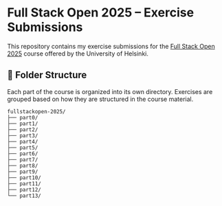 # Full Stack Open 2025 – Exercise Submissions

This repository contains my exercise submissions for the [Full Stack Open 2025](https://fullstackopen.com/en/) course offered by the University of Helsinki.

## 📁 Folder Structure

Each part of the course is organized into its own directory. Exercises are grouped based on how they are structured in the course material.

    fullstackopen-2025/
    ├── part0/
    ├── part1/
    ├── part2/
    ├── part3/
    ├── part4/
    ├── part5/
    ├── part6/
    ├── part7/
    ├── part8/
    ├── part9/
    ├── part10/
    ├── part11/
    ├── part12/
    └── part13/

